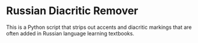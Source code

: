 # Russian Diacritic Remover
This is a Python script that strips out accents and diacritic markings that are often added in Russian language learning textbooks. 
